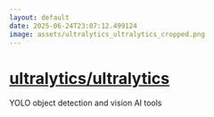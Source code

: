 ```yaml
---
layout: default
date: 2025-06-24T23:07:12.499124
image: assets/ultralytics_ultralytics_cropped.png
---
```


# [ultralytics/ultralytics](https://github.com/ultralytics/ultralytics)

YOLO object detection and vision AI tools
